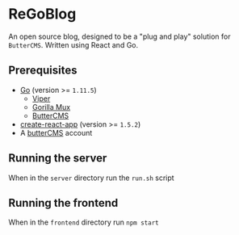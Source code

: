 # ReGoBlog
An open source blog, designed to be a "plug and play" solution for `ButterCMS`. Written using React and Go. 

## Prerequisites
- [Go](https://golang.org/pkg/) (version >= `1.11.5`)
  - [Viper](https://github.com/spf13/viper)
  - [Gorilla Mux](https://github.com/gorilla/mux)
  - [ButterCMS](https://github.com/buttercms/buttercms-go)
- [create-react-app](https://facebook.github.io/create-react-app/) (version >= `1.5.2`)
- A [butterCMS](https://buttercms.com/) account


## Running the server
When in the `server` directory run the `run.sh` script

## Running the frontend
When in the `frontend` directory run `npm start`